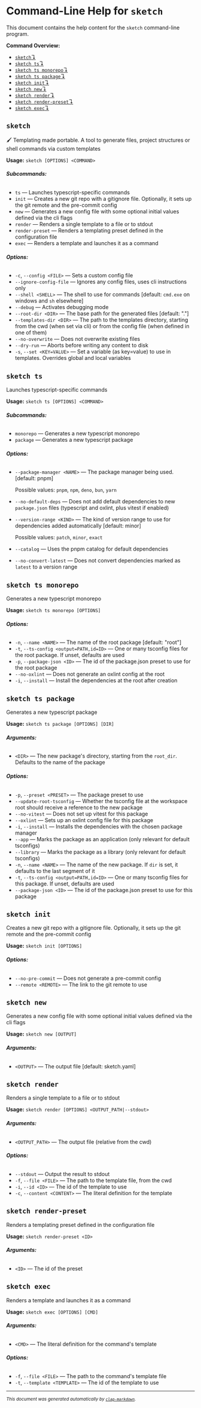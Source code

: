 # Command-Line Help for `sketch`

This document contains the help content for the `sketch` command-line program.

**Command Overview:**

* [`sketch`↴](#sketch)
* [`sketch ts`↴](#sketch-ts)
* [`sketch ts monorepo`↴](#sketch-ts-monorepo)
* [`sketch ts package`↴](#sketch-ts-package)
* [`sketch init`↴](#sketch-init)
* [`sketch new`↴](#sketch-new)
* [`sketch render`↴](#sketch-render)
* [`sketch render-preset`↴](#sketch-render-preset)
* [`sketch exec`↴](#sketch-exec)

## `sketch`

🖌️ Templating made portable. A tool to generate files, project structures or shell commands via custom templates

**Usage:** `sketch [OPTIONS] <COMMAND>`

###### **Subcommands:**

* `ts` — Launches typescript-specific commands
* `init` — Creates a new git repo with a gitignore file. Optionally, it sets up the git remote and the pre-commit config
* `new` — Generates a new config file with some optional initial values defined via the cli flags
* `render` — Renders a single template to a file or to stdout
* `render-preset` — Renders a templating preset defined in the configuration file
* `exec` — Renders a template and launches it as a command

###### **Options:**

* `-c`, `--config <FILE>` — Sets a custom config file
* `--ignore-config-file` — Ignores any config files, uses cli instructions only
* `--shell <SHELL>` — The shell to use for commands [default: `cmd.exe` on windows and `sh` elsewhere]
* `--debug` — Activates debugging mode
* `--root-dir <DIR>` — The base path for the generated files [default: "."]
* `--templates-dir <DIR>` — The path to the templates directory, starting from the cwd (when set via cli) or from the config file (when defined in one of them)
* `--no-overwrite` — Does not overwrite existing files
* `--dry-run` — Aborts before writing any content to disk
* `-s`, `--set <KEY=VALUE>` — Set a variable (as key=value) to use in templates. Overrides global and local variables



## `sketch ts`

Launches typescript-specific commands

**Usage:** `sketch ts [OPTIONS] <COMMAND>`

###### **Subcommands:**

* `monorepo` — Generates a new typescript monorepo
* `package` — Generates a new typescript package

###### **Options:**

* `--package-manager <NAME>` — The package manager being used. [default: pnpm]

  Possible values: `pnpm`, `npm`, `deno`, `bun`, `yarn`

* `--no-default-deps` — Does not add default dependencies to new `package.json` files (typescript and oxlint, plus vitest if enabled)
* `--version-range <KIND>` — The kind of version range to use for dependencies added automatically [default: minor]

  Possible values: `patch`, `minor`, `exact`

* `--catalog` — Uses the pnpm catalog for default dependencies
* `--no-convert-latest` — Does not convert dependencies marked as `latest` to a version range



## `sketch ts monorepo`

Generates a new typescript monorepo

**Usage:** `sketch ts monorepo [OPTIONS]`

###### **Options:**

* `-n`, `--name <NAME>` — The name of the root package [default: "root"]
* `-t`, `--ts-config <output=PATH,id=ID>` — One or many tsconfig files for the root package. If unset, defaults are used
* `-p`, `--package-json <ID>` — The id of the package.json preset to use for the root package
* `--no-oxlint` — Does not generate an oxlint config at the root
* `-i`, `--install` — Install the dependencies at the root after creation



## `sketch ts package`

Generates a new typescript package

**Usage:** `sketch ts package [OPTIONS] [DIR]`

###### **Arguments:**

* `<DIR>` — The new package's directory, starting from the `root_dir`. Defaults to the name of the package

###### **Options:**

* `-p`, `--preset <PRESET>` — The package preset to use
* `--update-root-tsconfig` — Whether the tsconfig file at the workspace root should receive a reference to the new package
* `--no-vitest` — Does not set up vitest for this package
* `--oxlint` — Sets up an oxlint config file for this package
* `-i`, `--install` — Installs the dependencies with the chosen package manager
* `--app` — Marks the package as an application (only relevant for default tsconfigs)
* `--library` — Marks the package as a library (only relevant for default tsconfigs)
* `-n`, `--name <NAME>` — The name of the new package. If `dir` is set, it defaults to the last segment of it
* `-t`, `--ts-config <output=PATH,id=ID>` — One or many tsconfig files for this package. If unset, defaults are used
* `--package-json <ID>` — The id of the package.json preset to use for this package



## `sketch init`

Creates a new git repo with a gitignore file. Optionally, it sets up the git remote and the pre-commit config

**Usage:** `sketch init [OPTIONS]`

###### **Options:**

* `--no-pre-commit` — Does not generate a pre-commit config
* `--remote <REMOTE>` — The link to the git remote to use



## `sketch new`

Generates a new config file with some optional initial values defined via the cli flags

**Usage:** `sketch new [OUTPUT]`

###### **Arguments:**

* `<OUTPUT>` — The output file [default: sketch.yaml]



## `sketch render`

Renders a single template to a file or to stdout

**Usage:** `sketch render [OPTIONS] <OUTPUT_PATH|--stdout>`

###### **Arguments:**

* `<OUTPUT_PATH>` — The output file (relative from the cwd)

###### **Options:**

* `--stdout` — Output the result to stdout
* `-f`, `--file <FILE>` — The path to the template file, from the cwd
* `-i`, `--id <ID>` — The id of the template to use
* `-c`, `--content <CONTENT>` — The literal definition for the template



## `sketch render-preset`

Renders a templating preset defined in the configuration file

**Usage:** `sketch render-preset <ID>`

###### **Arguments:**

* `<ID>` — The id of the preset



## `sketch exec`

Renders a template and launches it as a command

**Usage:** `sketch exec [OPTIONS] [CMD]`

###### **Arguments:**

* `<CMD>` — The literal definition for the command's template

###### **Options:**

* `-f`, `--file <FILE>` — The path to the command's template file
* `-t`, `--template <TEMPLATE>` — The id of the template to use



<hr/>

<small><i>
    This document was generated automatically by
    <a href="https://crates.io/crates/clap-markdown"><code>clap-markdown</code></a>.
</i></small>
